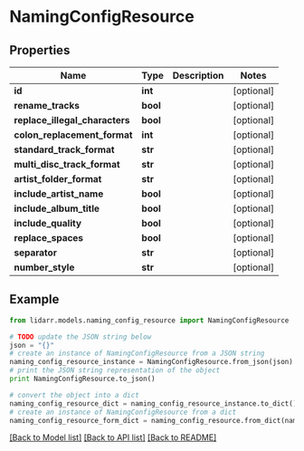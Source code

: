 # NamingConfigResource


## Properties
Name | Type | Description | Notes
------------ | ------------- | ------------- | -------------
**id** | **int** |  | [optional] 
**rename_tracks** | **bool** |  | [optional] 
**replace_illegal_characters** | **bool** |  | [optional] 
**colon_replacement_format** | **int** |  | [optional] 
**standard_track_format** | **str** |  | [optional] 
**multi_disc_track_format** | **str** |  | [optional] 
**artist_folder_format** | **str** |  | [optional] 
**include_artist_name** | **bool** |  | [optional] 
**include_album_title** | **bool** |  | [optional] 
**include_quality** | **bool** |  | [optional] 
**replace_spaces** | **bool** |  | [optional] 
**separator** | **str** |  | [optional] 
**number_style** | **str** |  | [optional] 

## Example

```python
from lidarr.models.naming_config_resource import NamingConfigResource

# TODO update the JSON string below
json = "{}"
# create an instance of NamingConfigResource from a JSON string
naming_config_resource_instance = NamingConfigResource.from_json(json)
# print the JSON string representation of the object
print NamingConfigResource.to_json()

# convert the object into a dict
naming_config_resource_dict = naming_config_resource_instance.to_dict()
# create an instance of NamingConfigResource from a dict
naming_config_resource_form_dict = naming_config_resource.from_dict(naming_config_resource_dict)
```
[[Back to Model list]](../README.md#documentation-for-models) [[Back to API list]](../README.md#documentation-for-api-endpoints) [[Back to README]](../README.md)



